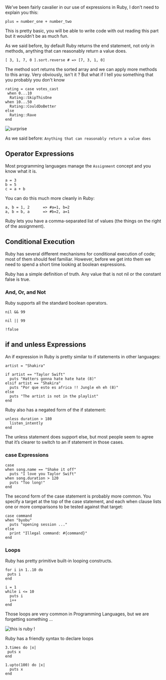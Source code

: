 We’ve been fairly cavalier in our use of expressions in Ruby, I don't need to explain you this:

`plus = number_one + number_two`

This is pretty basic, you will be able to write code with out reading this part but it wouldn’t be as much fun.

As we said before, by default Ruby returns the end statement, not only in methods, anything that can reasonably return a value does.

`[ 3, 1, 7, 0 ].sort.reverse # => [7, 3, 1, 0]`

The method sort returns the sorted array and we can apply more methods to this array. Very obviously, isn't it ? But what if I tell you something that you probably you don't know

```
rating = case votes_cast
￼when 0...10
  Rating::SkipThisOne
when 10...50
  Rating::CouldDoBetter
else
  Rating::Rave
end
```

![surprise](http://tooply.com/photo/item/570/5341006757412.jpg)

As we said before: `Anything that can reasonably return a value does`

## Operator Expressions

Most programming languages manage the `Assignment` concept and you know what it is.

```
a = 3
b = 5
c = a + b
```

You can do this much more cleanly in Ruby:

```
a, b = 1, 2      => #a=1, b=2
a, b = b, a      => #b=2, a=1
```

Ruby lets you have a comma-separated list of values (the things on the right of the assignment).

## Conditional Execution

Ruby has several different mechanisms for conditional execution of code; most of them should feel familiar.
However, before we get into them we need to spend a short time looking at boolean expressions.

Ruby has a simple definition of truth. Any value that is not nil or the constant false is true.

### And, Or, and Not

Ruby supports all the standard boolean operators.

`nil && 99`

`nil || 99`

`!false`

## if and unless Expressions

An if expression in Ruby is pretty similar to if statements in other languages:

```
artist = "Shakira"

if artist == "Taylor Swift"
  puts "Hatters gonna hate hate hate (8)"
elsif artist == "Shakira"
  puts "Por que esto es africa !! Jungle eh eh (8)"
else
  puts "The artist is not in the playlist"
end
```

Ruby also has a negated form of the if statement:

```
unless duration > 180
  listen_intently
end
```

The unless statement does support else, but most people seem to agree that it’s clearer to switch to an if statement in those cases.

### case Expressions

```
case
when song.name == "Shake it off"
  puts "I love you Taylor Swift"
when song.duration > 120
  puts "Too long!"
end
```

The second form of the case statement is probably more common. You specify a target at the top of the case statement, and each when clause lists one or more comparisons to be tested against that target:

```
case command
when "byobu"
  puts "opening session ..."
else
  print "Illegal command: #{command}"
end
```

### Loops

Ruby has pretty primitive built-in looping constructs.

```
for i in 1..10 do
 puts i
end
```

```
i = 1
while i <= 10
  puts i
  i++
end
```

Those loops are very common in Programming Languages, but we are forgetting something ...

![this is ruby !](http://cdn.meme.am/instances/56277206.jpg)

Ruby has a friendly syntax to declare loops

```
3.times do |x|
 puts x
end
```

```
1.upto(100) do |x|
  puts x
end
```
